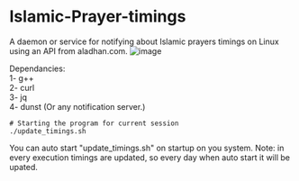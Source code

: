 # Islamic-Prayer-timings
A daemon or service for notifying about Islamic prayers timings on Linux using an API from aladhan.com.
![image](https://github.com/abdalrahmanshaban0/Islamic-Prayer-timings/assets/126330281/73fdb505-4794-45f9-93c7-0b144397cffa)


Dependancies:<br>
1- g++<br>
2- curl<br>
3- jq<br>
4- dunst (Or any notification server.)<br>

```shell
# Starting the program for current session
./update_timings.sh
```

You can auto start "update_timings.sh" on startup on you system.
Note: in every execution timings are updated, so every day when auto start it will be upated.
